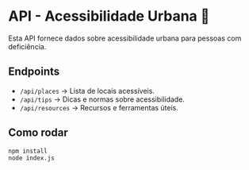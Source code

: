 # API - Acessibilidade Urbana 🦮

Esta API fornece dados sobre acessibilidade urbana para pessoas com deficiência.

## Endpoints

- `/api/places` → Lista de locais acessíveis.
- `/api/tips` → Dicas e normas sobre acessibilidade.
- `/api/resources` → Recursos e ferramentas úteis.

## Como rodar

```bash
npm install
node index.js
